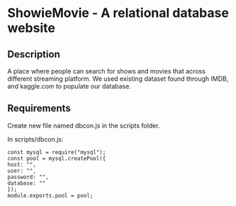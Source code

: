 # ShowieMovie - A relational database website

## Description

A place where people can search for shows and movies that across different streaming platform. We used existing dataset found through IMDB, and kaggle.com to populate our database.

## Requirements

Create new file named dbcon.js in the scripts folder.

In scripts/dbcon.js:

```
const mysql = require("mysql");
const pool = mysql.createPool({
host: "",
user: "",
password: "",
database: ""
});
module.exports.pool = pool;
```
